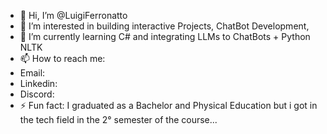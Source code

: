 - 👋 Hi, I’m @LuigiFerronatto
- 👀 I’m interested in building interactive Projects, ChatBot Development, 
- 🌱 I’m currently learning C# and integrating LLMs to ChatBots + Python NLTK
- 📫 How to reach me:
-   Email:
-   Linkedin:
-   Discord:
- ⚡ Fun fact: I graduated as a Bachelor and Physical Education but i got in the tech field in the 2° semester of the course...  

<!---
LuigiFerronatto/LuigiFerronatto is a ✨ special ✨ repository because its `README.md` (this file) appears on your GitHub profile.
You can click the Preview link to take a look at your changes.
--->
